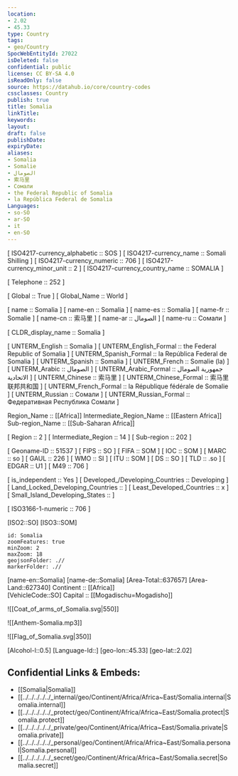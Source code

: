 ```yaml
---
location:
- 2.02
- 45.33
type: Country
tags:
- geo/Country
SpocWebEntityId: 27022
isDeleted: false
confidential: public
license: CC BY-SA 4.0
isReadOnly: false
source: https://datahub.io/core/country-codes
cssclasses: Country
publish: true
title: Somalia
linkTitle: 
keywords: 
layout: 
draft: false
publishDate: 
expiryDate: 
aliases:
- Somalia
- Somalie
- الصومال
- 索马里
- Сомали
- the Federal Republic of Somalia
- la República Federal de Somalia
Languages:
- so-SO
- ar-SO
- it
- en-SO
---
```



[	ISO4217-currency_alphabetic	 :: SOS ] 
[	ISO4217-currency_name	 :: Somali Shilling ] 
[	ISO4217-currency_numeric	 :: 706 ] 
[	ISO4217-currency_minor_unit	 :: 2 ] 
[	ISO4217-currency_country_name	 :: SOMALIA ] 

[	Telephone	 :: 252 ] 

[	Global	 :: True ] 
[	Global_Name	 :: World ] 

[	name	 :: Somalia ] 
[	name-en	 :: Somalia ] 
[	name-es	 :: Somalia ] 
[	name-fr	 :: Somalie ] 
[	name-cn	 :: 索马里 ] 
[	name-ar	 :: الصومال ] 
[	name-ru	 :: Сомали ] 

[	CLDR_display_name	 :: Somalia ] 

[	UNTERM_English	 :: Somalia ] 
[	UNTERM_English_Formal	 :: the Federal Republic of Somalia ] 
[	UNTERM_Spanish_Formal	 :: la República Federal de Somalia ] 
[	UNTERM_Spanish	 :: Somalia ] 
[	UNTERM_French	 :: Somalie (la) ] 
[	UNTERM_Arabic	 :: الصومال ] 
[	UNTERM_Arabic_Formal	 :: جمهورية الصومال الاتحادية ] 
[	UNTERM_Chinese	 :: 索马里 ] 
[	UNTERM_Chinese_Formal	 :: 索马里联邦共和国 ] 
[	UNTERM_French_Formal	 :: la République fédérale de Somalie ] 
[	UNTERM_Russian	 :: Сомали ] 
[	UNTERM_Russian_Formal	 :: Федеративная Республика Сомали ] 

Region_Name ::  [[Africa]] 
Intermediate_Region_Name ::  [[Eastern Africa]] 
Sub-region_Name ::  [[Sub-Saharan Africa]] 

[	Region	 :: 2 ] 
[	Intermediate_Region	 :: 14 ] 
[	Sub-region	 :: 202 ] 

[	Geoname-ID	 :: 51537 ] 
[	FIPS	 :: SO ] 
[	FIFA	 :: SOM ] 
[	IOC	 :: SOM ] 
[	MARC	 :: so ] 
[	GAUL	 :: 226 ] 
[	WMO	 :: SI ] 
[	ITU	 :: SOM ] 
[	DS	 :: SO ] 
[	TLD	 :: .so ] 
[	EDGAR	 :: U1 ] 
[	M49	 :: 706 ] 

[	is_independent	 :: Yes ] 
[	Developed_/Developing_Countries	 :: Developing ] 
[	Land_Locked_Developing_Countries	 ::  ] 
[	Least_Developed_Countries	 :: x ] 
[	Small_Island_Developing_States	 ::  ] 

[	ISO3166-1-numeric	 :: 706 ] 



[ISO2::SO] 
[ISO3::SOM] 
```leaflet
id: Somalia
zoomFeatures: true 
minZoom: 2 
maxZoom: 18
geojsonFolder: .//
markerFolder: .//
```

[name-en::Somalia] 
[name-de::Somalia] 
[Area-Total::637657] 
[Area-Land::627340] 
Continent :: [[Africa]]  
[VehicleCode::SO] 
Capital :: [[Mogadischu=Mogadisho]]  

![[Coat_of_arms_of_Somalia.svg|550]] 

![[Anthem-Somalia.mp3]] 

![[Flag_of_Somalia.svg|350]] 

[Alcohol-l::0.5] 
[Language-Id::] 
[geo-lon::45.33] 
[geo-lat::2.02] 



## Confidential Links & Embeds: 
- [[Somalia|Somalia]] 
- [[../../../../../_internal/geo/Continent/Africa/Africa~East/Somalia.internal|Somalia.internal]] 
- [[../../../../../_protect/geo/Continent/Africa/Africa~East/Somalia.protect|Somalia.protect]] 
- [[../../../../../_private/geo/Continent/Africa/Africa~East/Somalia.private|Somalia.private]] 
- [[../../../../../_personal/geo/Continent/Africa/Africa~East/Somalia.personal|Somalia.personal]] 
- [[../../../../../_secret/geo/Continent/Africa/Africa~East/Somalia.secret|Somalia.secret]] 
